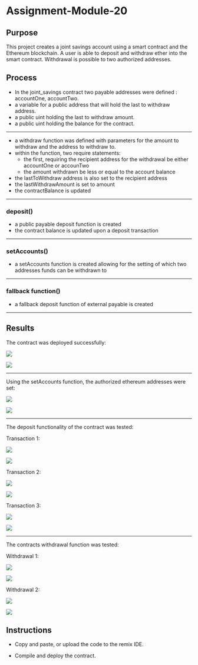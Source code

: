 # Assignment-Module-20

## Purpose

This project creates a joint savings account using a smart contract and the Ethereum blockchain. A user is able to deposit and withdraw ether into the smart contract. Withdrawal is possible to two authorized addresses.

## Process

- In the joint_savings contract two payable addresses were defined : accountOne, accountTwo.
- a variable for a public address that will hold the last to withdraw address.
- a public uint holding the last to withdraw amount.
- a public uint holding the balance for the contract.

---

- a withdraw function was defined with parameters for the amount to withdraw and the address to withdraw to.
- within the function, two require statements:
  - the first, requiring the recipient address for the withdrawal be either accountOne or accounTwo
  - the amount withdrawn be less or equal to the account balance
- the lastToWithdraw address is also set to the recipient address
- the lastWithdrawAmount is set to amount
- the contractBalance is updated

---

### deposit()

- a public payable deposit function is created
- the contract balance is updated upon a deposit transaction

---

### setAccounts()

- a setAccounts function is created allowing for the setting of which two addresses funds can be withdrawn to

---

### fallback function()

- a fallback deposit function of external payable is created

---

## Results

The contract was deployed successfully:

![](Execution_Results\deployed_contract.JPG)

![](Execution_Results\deployed_contract_log.JPG)

---

Using the setAccounts function, the authorized ethereum addresses were set:

![](Execution_Results\setAccounts_function.JPG)

![](Execution_Results\setAccounts_function_log.JPG)

---

The deposit functionality of the contract was tested:

Transaction 1:

![](Execution_Results\transaction_1.JPG)

![](Execution_Results\transaction_1_log.JPG)

Transaction 2:

![](Execution_Results\transaction_2.JPG)

![](Execution_Results\transaction_2_log.JPG)

Transaction 3:

![](Execution_Results\transaction_3.JPG)

![](Execution_Results\transaction_3_log.JPG)

---

The contracts withdrawal function was tested:

Withdrawal 1:

![](Execution_Results\withdrawal_1.JPG)

![](Execution_Results\withdrawal_1_log.JPG)

Withdrawal 2:

![](Execution_Results\withdrawal_2.JPG)

![](Execution_Results\withdrawal_2_log.JPG)

## Instructions

- Copy and paste, or upload the code to the remix IDE.

- Compile and deploy the contract.
